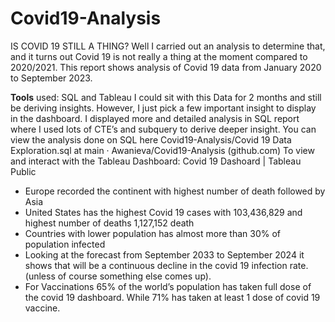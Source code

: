 # Covid19-Analysis

IS COVID 19 STILL A THING?
Well I carried out an analysis to determine that, and it turns out Covid 19 is not really a thing at the moment compared to 2020/2021.
This report shows analysis of Covid 19 data from January 2020 to September 2023.

**Tools** used: SQL and Tableau
I could sit with this Data for 2 months and still be deriving insights. However, I just pick a few important insight to display in the dashboard. I displayed more and detailed analysis in SQL report where I used lots of CTE’s and subquery to derive deeper insight. You can view the analysis done on SQL here Covid19-Analysis/Covid 19 Data Exploration.sql at main · Awanieva/Covid19-Analysis (github.com)
To view and interact with the Tableau Dashboard: Covid 19 Dashoard | Tableau Public

- Europe recorded the continent with highest number of death followed by Asia 
- United States has the highest Covid 19 cases with 103,436,829 and highest number of deaths 1,127,152 death
- Countries with lower population has almost more than 30% of population infected
- Looking at the forecast from September 2033 to September 2024 it shows that will be a continuous decline in the covid 19 infection rate. (unless of course something else comes up).
- For Vaccinations 65% of the world’s population has taken full dose of the covid 19 dashboard. While 71% has taken at least 1 dose of  covid 19 vaccine.

